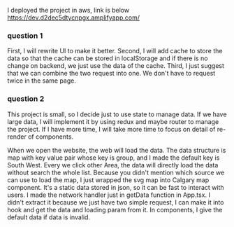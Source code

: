 I deployed the project in aws, link is below
https://dev.d2dec5dtycnpgx.amplifyapp.com/
### question 1
First, I will rewrite UI to make it better.
Second, I will add cache to store the data so that the cache can be stored in localStorage and if there is no change on backend, we just use the data of the cache.
Third, I just suggest that we can combine the two request into one. We don't have to request twice in the same page.

### question 2
This project is small, so I decide just to use state to manage data. If we have large data, I will implement it by using redux and maybe router to manage the project. If I have more time, I will take more time to focus on detail of re-render of components. 


When we open the website, the web will load the data. The data structure is map with key value pair whose key is group, and I made the default key is South West. Every we click other Area, the data will directly load the data without search the whole list. Because you didn't mention which source we can use to load the map, I just wrapped the svg map into Calgary map component. It's a static data stored in json, so it can be fast to interact with users. I made the network handler just in getData function in App.tsx. I didn't extract it because we just have two simple request, I can make it into hook and get the data and loading param from it. In components, I give the default data if data is invalid.   